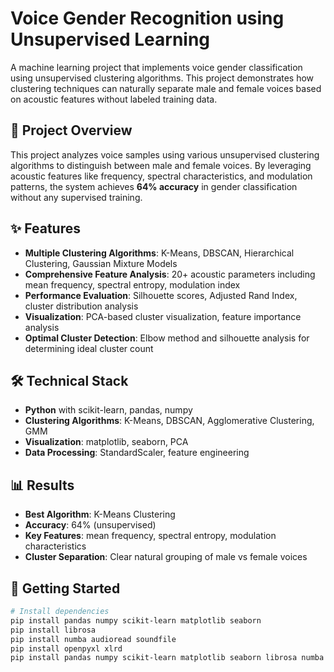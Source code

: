 # Voice Gender Recognition using Unsupervised Learning

A machine learning project that implements voice gender classification using unsupervised clustering algorithms. This project demonstrates how clustering techniques can naturally separate male and female voices based on acoustic features without labeled training data.

## 🎯 Project Overview

This project analyzes voice samples using various unsupervised clustering algorithms to distinguish between male and female voices. By leveraging acoustic features like frequency, spectral characteristics, and modulation patterns, the system achieves **64% accuracy** in gender classification without any supervised training.

## ✨ Features

- **Multiple Clustering Algorithms**: K-Means, DBSCAN, Hierarchical Clustering, Gaussian Mixture Models
- **Comprehensive Feature Analysis**: 20+ acoustic parameters including mean frequency, spectral entropy, modulation index
- **Performance Evaluation**: Silhouette scores, Adjusted Rand Index, cluster distribution analysis
- **Visualization**: PCA-based cluster visualization, feature importance analysis
- **Optimal Cluster Detection**: Elbow method and silhouette analysis for determining ideal cluster count

## 🛠️ Technical Stack

- **Python** with scikit-learn, pandas, numpy
- **Clustering Algorithms**: K-Means, DBSCAN, Agglomerative Clustering, GMM
- **Visualization**: matplotlib, seaborn, PCA
- **Data Processing**: StandardScaler, feature engineering

## 📊 Results

- **Best Algorithm**: K-Means Clustering
- **Accuracy**: 64% (unsupervised)
- **Key Features**: mean frequency, spectral entropy, modulation characteristics
- **Cluster Separation**: Clear natural grouping of male vs female voices

## 🚀 Getting Started

```bash
# Install dependencies
pip install pandas numpy scikit-learn matplotlib seaborn
pip install librosa
pip install numba audioread soundfile
pip install openpyxl xlrd
pip install pandas numpy scikit-learn matplotlib seaborn librosa numba audioread soundfile openpyxl xlrd
